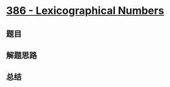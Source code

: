 # [386 - Lexicographical Numbers](https://leetcode.com/problems/lexicographical-numbers/)

## 题目


## 解题思路


## 总结


